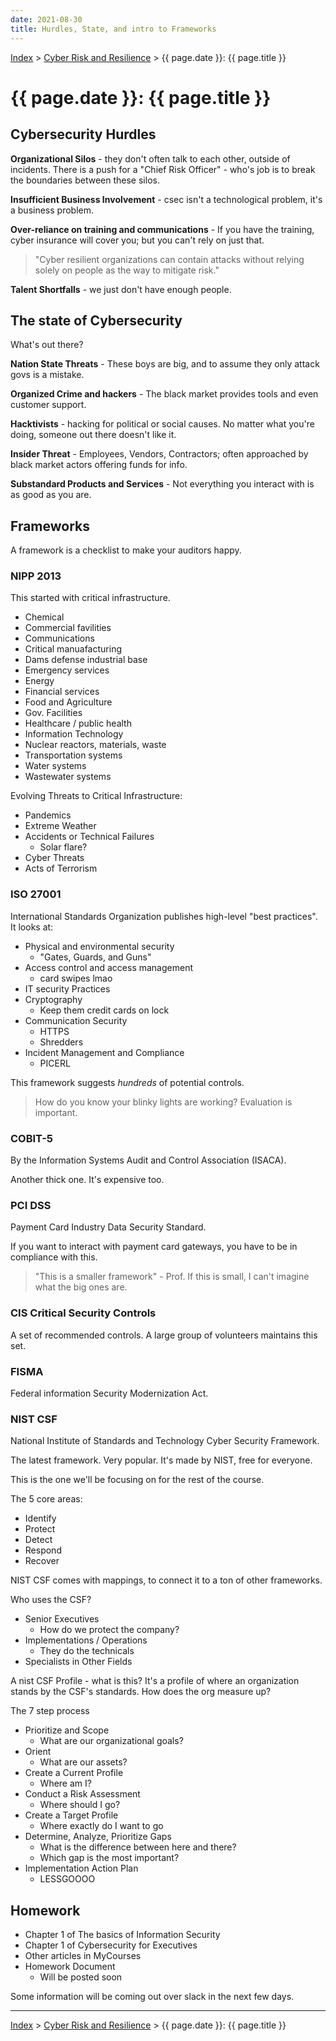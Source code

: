 ```yaml
---
date: 2021-08-30
title: Hurdles, State, and intro to Frameworks
---
```


[Index](../../../index.md) > [Cyber Risk and Resilience](./index.md) > {{ page.date }}: {{ page.title }}

# {{ page.date }}: {{ page.title }}

## Cybersecurity Hurdles

**Organizational Silos** - they don't often talk to each other, outside of incidents. There is a push for a "Chief Risk Officer" - who's job is to break the boundaries between these silos.

**Insufficient Business Involvement** - csec isn't a technological problem, it's a business problem.

**Over-reliance on training and communications** - If you have the training, cyber insurance will cover you; but you can't rely on just that.

> "Cyber resilient organizations can contain attacks without relying solely on people as the way to mitigate risk."

**Talent Shortfalls** - we just don't have enough people.

## The state of Cybersecurity

What's out there?

**Nation State Threats** - These boys are big, and to assume they only attack govs is a mistake.

**Organized Crime and hackers** - The black market provides tools and even customer support.

**Hacktivists** - hacking for political or social causes. No matter what you're doing, someone out there doesn't like it.

**Insider Threat** - Employees, Vendors, Contractors; often approached by black market actors offering funds for info.

**Substandard Products and Services** - Not everything you interact with is as good as you are.

## Frameworks

A framework is a checklist to make your auditors happy.

### NIPP 2013

This started with critical infrastructure.

- Chemical
- Commercial favilities
- Communications
- Critical manuafacturing
- Dams defense industrial base
- Emergency services
- Energy
- Financial services
- Food and Agriculture
- Gov. Facilities
- Healthcare / public health
- Information Technology
- Nuclear reactors, materials, waste
- Transportation systems
- Water systems
- Wastewater systems

Evolving Threats to Critical Infrastructure:

- Pandemics
- Extreme Weather
- Accidents or Technical Failures
    - Solar flare?
- Cyber Threats
- Acts of Terrorism

### ISO 27001

International Standards Organization publishes high-level "best practices". It looks at:

- Physical and environmental security
    - "Gates, Guards, and Guns"
- Access control and access management
    - card swipes lmao
- IT security Practices
- Cryptography
    - Keep them credit cards on lock
- Communication Security
    - HTTPS
    - Shredders
- Incident Management and Compliance
    - PICERL

This framework suggests *hundreds* of potential controls.

> How do you know your blinky lights are working? Evaluation is important.

### COBIT-5

By the Information Systems Audit and Control Association (ISACA).

Another thick one. It's expensive too.

### PCI DSS

Payment Card Industry Data Security Standard.

If you want to interact with payment card gateways, you have to be in compliance with this.

> "This is a smaller framework" - Prof. If this is small, I can't imagine what the big ones are.

### CIS Critical Security Controls

A set of recommended controls. A large group of volunteers maintains this set.

### FISMA

Federal information Security Modernization Act.

### NIST CSF

National Institute of Standards and Technology Cyber Security Framework.

The latest framework. Very popular. It's made by NIST, free for everyone.

This is the one we'll be focusing on for the rest of the course.

The 5 core areas:

- Identify
- Protect
- Detect
- Respond
- Recover

NIST CSF comes with mappings, to connect it to a ton of other frameworks.

Who uses the CSF?

- Senior Executives
    - How do we protect the company?
- Implementations / Operations
    - They do the technicals
- Specialists in Other Fields

A nist CSF Profile - what is this? It's a profile of where an organization stands by the CSF's standards. How does the org measure up?

The 7 step process

- Prioritize and Scope
    - What are our organizational goals?
- Orient
    - What are our assets?
- Create a Current Profile
    - Where am I?
- Conduct a Risk Assessment
    - Where should I go?
- Create a Target Profile
    - Where exactly do I want to go
- Determine, Analyze, Prioritize Gaps
    - What is the difference between here and there?
    - Which gap is the most important?
- Implementation Action Plan
    - LESSGOOOO

## Homework

- Chapter 1 of The basics of Information Security
- Chapter 1 of Cybersecurity for Executives
- Other articles in MyCourses
- Homework Document
    - Will be posted soon

Some information will be coming out over slack in the next few days.

---

[Index](../../../index.md) > [Cyber Risk and Resilience](./index.md) > {{ page.date }}: {{ page.title }}
